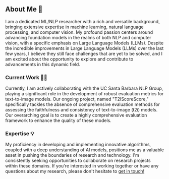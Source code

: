 
## About Me 🚀

I am a dedicated ML/NLP researcher with a rich and versatile background, bringing extensive expertise in machine learning, natural language processing, and computer vision. My profound passion centers around advancing foundation models in the realms of both NLP and computer vision, with a specific emphasis on Large Language Models (LLMs). Despite the incredible improvements in Large Language Models (LLMs) over the last few years, I believe they still face challenges that are yet to be solved, and I am excited about the opportunity to explore and contribute to advancements in this dynamic field.

### Current Work 👩‍💻

Currently, I am actively collaborating with the UC Santa Barbara NLP Group, playing a significant role in the development of robust evaluation metrics for text-to-image models. Our ongoing project, named "T2IScoreScore," specifically tackles the absence of comprehensive evaluation methods for assessing the faithfulness and consistency of text-to-image (t2i) models. Our overarching goal is to create a highly comprehensive evaluation framework to enhance the quality of these models.

### Expertise 💡

My proficiency in developing and implementing innovative algorithms, coupled with a deep understanding of AI models, positions me as a valuable asset in pushing the boundaries of research and technology. I'm consistently seeking opportunities to collaborate on research projects within these domains. If you're interested in working together or have any questions about my research, please don't hesitate to [get in touch!](mailto:khoshnoodi.ma@gmail.com)
<!---
[![GitHub Streak](https://github-readme-streak-stats.herokuapp.com?user=Arenaa&theme=dark&card_width=450)](https://git.io/streak-stats)


Arenaa/Arenaa is a ✨ special ✨ repository because its `README.md` (this file) appears on your GitHub profile.
You can click the Preview link to take a look at your changes.
--->
